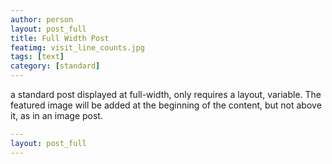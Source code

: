 ```yaml
---
author: person
layout: post_full
title: Full Width Post
featimg: visit_line_counts.jpg 
tags: [text]
category: [standard]
---
```

a standard post displayed at full-width, only requires a layout, variable.
The featured image will be added at the beginning of the content, but not above it, as in an image post.

```yml
---
layout: post_full
---
```
